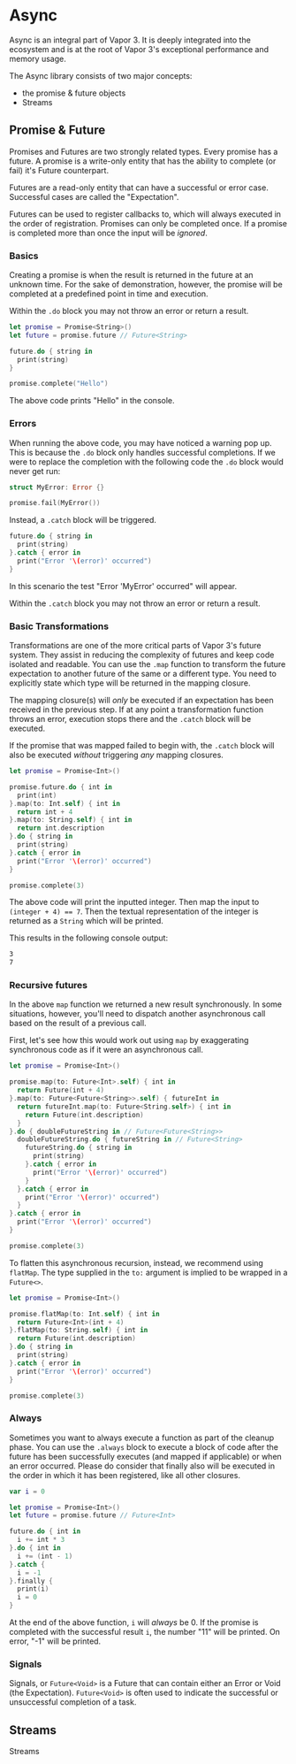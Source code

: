 # Async

Async is an integral part of Vapor 3. It is deeply integrated into the ecosystem and is at the root of Vapor 3's exceptional performance and memory usage.

The Async library consists of two major concepts:

- the promise & future objects
- Streams

## Promise & Future

Promises and Futures are two strongly related types. Every promise has a future.
A promise is a write-only entity that has the ability to complete (or fail) it's Future counterpart.

Futures are a read-only entity that can have a successful or error case. Successful cases are called the "Expectation".

Futures can be used to register callbacks to, which will always executed in the order of registration. Promises can only be completed once. If a promise is completed more than once the input will be *ignored*.

### Basics

Creating a promise is when the result is returned in the future at an unknown time.
For the sake of demonstration, however, the promise will be completed at a predefined point in time and execution.

Within the `.do` block you may not throw an error or return a result.

```swift
let promise = Promise<String>()
let future = promise.future // Future<String>

future.do { string in
  print(string)
}

promise.complete("Hello")
```

The above code prints "Hello" in the console.

### Errors

When running the above code, you may have noticed a warning pop up. This is because the `.do` block only handles successful completions. If we were to replace the completion with the following code the `.do` block would never get run:

```swift
struct MyError: Error {}

promise.fail(MyError())
```

Instead, a `.catch` block will be triggered.

```swift
future.do { string in
  print(string)
}.catch { error in
  print("Error '\(error)' occurred")
}
```

In this scenario the test "Error 'MyError' occurred" will appear.

Within the `.catch` block you may not throw an error or return a result.

### Basic Transformations

Transformations are one of the more critical parts of Vapor 3's future system. They assist in reducing the complexity of futures and keep code isolated and readable. You can use the `.map` function to transform the future expectation to another future of the same or a different type. You need to explicitly state which type will be returned in the mapping closure.

The mapping closure(s) will *only* be executed if an expectation has been received in the previous step. If at any point a transformation function throws an error, execution stops there and the `.catch` block will be executed.

If the promise that was mapped failed to begin with, the `.catch` block will also be executed _without_ triggering *any* mapping closures.

```swift
let promise = Promise<Int>()

promise.future.do { int in
  print(int)
}.map(to: Int.self) { int in
  return int + 4
}.map(to: String.self) { int in
  return int.description
}.do { string in
  print(string)
}.catch { error in
  print("Error '\(error)' occurred")
}

promise.complete(3)
```

The above code will print the inputted integer. Then map the input to `(integer + 4) == 7`.
Then the textual representation of the integer is returned as a `String` which will be printed.

This results in the following console output:

```sh
3
7
```

### Recursive futures

In the above `map` function we returned a new result synchronously. In some situations, however, you'll need to dispatch another asynchronous call based on the result of a previous call.

First, let's see how this would work out using `map` by exaggerating synchronous code as if it were an asynchronous call.

```swift
let promise = Promise<Int>()

promise.map(to: Future<Int>.self) { int in
  return Future(int + 4)
}.map(to: Future<Future<String>>.self) { futureInt in
  return futureInt.map(to: Future<String.self>) { int in
    return Future(int.description)
  }
}.do { doubleFutureString in // Future<Future<String>>
  doubleFutureString.do { futureString in // Future<String>
    futureString.do { string in
      print(string)
    }.catch { error in
      print("Error '\(error)' occurred")
    }
  }.catch { error in
    print("Error '\(error)' occurred")
  }
}.catch { error in
  print("Error '\(error)' occurred")
}

promise.complete(3)
```

To flatten this asynchronous recursion, instead, we recommend using `flatMap`.
The type supplied in the `to:` argument is implied to be wrapped in a `Future<>`.

```swift
let promise = Promise<Int>()

promise.flatMap(to: Int.self) { int in
  return Future<Int>(int + 4)
}.flatMap(to: String.self) { int in
  return Future(int.description)
}.do { string in
  print(string)
}.catch { error in
  print("Error '\(error)' occurred")
}

promise.complete(3)
```

### Always

Sometimes you want to always execute a function as part of the cleanup phase.
You can use the `.always` block to execute a block of code after the future has been successfully executes (and mapped if applicable) or when an error occurred. Please do consider that finally also will be executed in the order in which it has been registered, like all other closures.

```swift
var i = 0

let promise = Promise<Int>()
let future = promise.future // Future<Int>

future.do { int in
  i += int * 3
}.do { int in
  i += (int - 1)
}.catch {
  i = -1
}.finally {
  print(i)
  i = 0
}
```

At the end of the above function, `i` will *always* be 0. If the promise is completed with the successful result `i`, the number "11" will be printed. On error, "-1" will be printed.

### Signals

Signals, or `Future<Void>` is a Future that can contain either an Error or Void (the Expectation). `Future<Void>` is often used to indicate the successful or unsuccessful completion of a task.

## Streams

Streams
